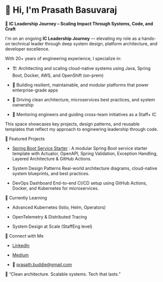 # 👋 Hi, I'm Prasath Basuvaraj

🚀 **IC Leadership Journey – Scaling Impact Through Systems, Code, and Craft**

I'm on an ongoing **IC Leadership Journey** — elevating my role as a hands-on technical leader through deep system design, platform architecture, and developer excellence.

With 20+ years of engineering experience, I specialize in:

- 🏗️ Architecting and scaling cloud-native systems using Java, Spring Boot, Docker, AWS, and OpenShift (on-prem)

- 🧱 Building resilient, maintainable, and modular platforms that power enterprise-grade apps

- 🧭 Driving clean architecture, microservices best practices, and system ownership

- 👥 Mentoring engineers and guiding cross-team initiatives as a Staff+ IC

This space showcases key projects, design patterns, and reusable templates that reflect my approach to engineering leadership through code.


📌 Featured Projects

- [Spring Boot Service Starter](https://github.com/PrasathBasuvaraj/springboot-service-starter) : A modular Spring Boot service starter template with Actuator, OpenAPI, Spring Validation, Exception Handling, Layered Architecture & GitHub Actions.
  
- System Design Patterns Real-world architecture diagrams, cloud-native system blueprints, and best practices.
  
- DevOps Dashboard End-to-end CI/CD setup using GitHub Actions, Docker, and Kubernetes for microservices.

🧠 Currently Learning

- Advanced Kubernetes (Istio, Helm, Operators)

- OpenTelemetry & Distributed Tracing
  
- System Design at Scale (StaffEng level)

📢 Connect with Me

- [LinkedIn](https://www.linkedin.com/in/prasath-basuvaraj/)

- [Medium](https://medium.com/@prasathbasuvaraj)

- 📧 prasath.buddie@gmail.com

🚀 “Clean architecture. Scalable systems. Tech that lasts.”

